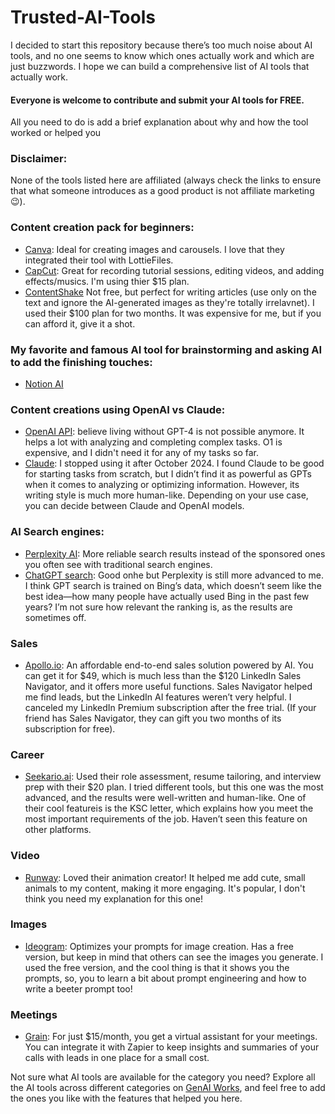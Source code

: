 # Trusted-AI-Tools

I decided to start this repository because there’s too much noise about AI tools, and no one seems to know which ones actually work and which are just buzzwords. I hope we can build a comprehensive list of AI tools that actually work.

#### Everyone is welcome to contribute and submit your AI tools for FREE.
All you need to do is add a brief explanation about why and how the tool worked or helped you

### Disclaimer:
None of the tools listed here are affiliated (always check the links to ensure that what someone introduces as a good product is not affiliate marketing 😉).




### Content creation pack for beginners:
- [Canva](https://www.canva.com/): Ideal for creating images and carousels. I love that they integrated their tool with LottieFiles.
- [CapCut](https://www.capcut.com): Great for recording tutorial sessions, editing videos, and adding effects/musics. I'm using thier $15 plan.
- [ContentShake](https://www.semrush.com/apps/contentshake/)  Not free, but perfect for writing articles (use only on the text and ignore the AI-generated images as they're totally irrelavnet). I used their $100 plan for two months. It was expensive for me, but if you can afford it, give it a shot.


### My favorite and famous AI tool for brainstorming and asking AI to add the finishing touches:
- [Notion AI](https://www.notion.com/)


### Content creations using OpenAI vs Claude:
- [OpenAI API](https://openai.com/api/):  believe living without GPT-4 is not possible anymore. It helps a lot with analyzing and completing complex tasks. O1 is  expensive, and I didn't need it for any of my tasks so far.
- [Claude](https://claude.ai/): I stopped using it after October 2024. I found Claude to be good for starting tasks from scratch, but I didn’t find it as powerful as GPTs when it comes to analyzing or optimizing information. However, its writing style is much more human-like. Depending on your use case, you can decide between Claude and OpenAI models.


### AI Search engines:
- [Perplexity AI](https://www.perplexity.ai/): More reliable search results instead of the sponsored ones you often see with traditional search engines.
- [ChatGPT search](https://openai.com/index/introducing-chatgpt-search/): Good onhe but Perplexity is still more advanced to me. I think GPT search is trained on Bing’s data, which doesn’t seem like the best idea—how many people have actually used Bing in the past few years? I’m not sure how relevant the ranking is, as the results are sometimes off.


### Sales
- [Apollo.io](https://www.apollo.io/pricing): An affordable end-to-end sales solution powered by AI. You can get it for $49, which is much less than the $120 LinkedIn Sales Navigator, and it offers more useful functions. Sales Navigator helped me find leads, but the LinkedIn AI features weren’t very helpful. I canceled my LinkedIn Premium subscription after the free trial. (If your friend has Sales Navigator, they can gift you two months of its subscription for free).

### Career
- [Seekario.ai](https://seekario.ai): Used their role assessment, resume tailoring, and interview prep with their $20 plan. I tried different tools, but this one was the most advanced, and the results were well-written and human-like. One of their cool featureis is the KSC letter, which explains how you meet the most important requirements of the job. Haven’t seen this feature on other platforms.

  
### Video
- [Runway](https://runwayml.com/): Loved their animation creator! It helped me add cute, small animals to my content, making it more engaging. It's popular, I don't think you need my explanation for this one!


### Images
- [Ideogram](https://ideogram.ai): Optimizes your prompts for image creation. Has a free version, but keep in mind that others can see the images you generate. I used the free version, and the cool thing is that it shows you the prompts, so, you to learn a bit about prompt engineering and how to write a beeter prompt too!


### Meetings
- [Grain](https://grain.com/): For just $15/month, you get a virtual assistant for your meetings. You can integrate it with Zapier to keep insights and summaries of your calls with leads in one place for a small cost.


Not sure what AI tools are available for the category you need? Explore all the AI tools across different categories on [GenAI Works](https://genai.works/applications), and feel free to add the ones you like with the features that helped you here.


